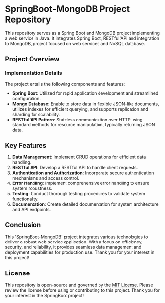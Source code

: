 # SpringBoot-MongoDB Project Repository

This repository serves as a Spring Boot and MongoDB project implementing a web service in Java. It integrates Spring Boot, RESTful'API and integration to MongoDB, project focused on web services and NoSQL database.

## Project Overview

### Implementation Details
The project entails the following components and features:

- **Spring Boot**: Utilized for rapid application development and streamlined configuration.
- **Mongo Database**: Enable to store data in flexible JSON-like documents, utilizes indexes for efficient querying, and supports replication and sharding for scalability.
- **RESTful'API Pattern**: Stateless communication over HTTP using standard methods for resource manipulation, typically returning JSON data.

## Key Features

1. **Data Management**: Implement CRUD operations for efficient data handling.
2. **RESTful API**: Develop a RESTful API to handle client requests.
3. **Authentication and Authorization**: Incorporate secure authentication mechanisms and access control.
4. **Error Handling**: Implement comprehensive error handling to ensure system robustness.
5. **Testing**: Conduct thorough testing procedures to validate system functionality.
6. **Documentation**: Create detailed documentation for system architecture and API endpoints.

## Conclusion

This 'SpringBoot-MongoDB' project integrates various technologies to deliver a robust web service application. With a focus on efficiency, security, and reliability, it provides seamless data management and deployment capabilities for production use. Thank you for your interest in this project!

## License

This repository is open-source and governed by the [MIT License](LICENSE). Please review the license before using or contributing to this project.
Thank you for your interest in the SpringBoot project!